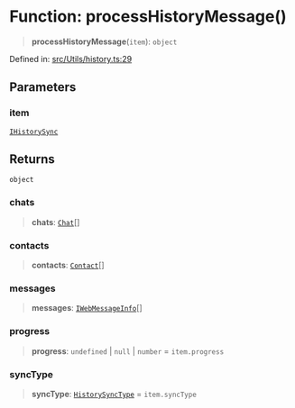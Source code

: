 # Function: processHistoryMessage()

> **processHistoryMessage**(`item`): `object`

Defined in: [src/Utils/history.ts:29](https://github.com/Fokusdotid/bail/blob/0fe6346a5ff68a74eb71890335c982b44e2da604/src/Utils/history.ts#L29)

## Parameters

### item

[`IHistorySync`](../namespaces/proto/interfaces/IHistorySync.md)

## Returns

`object`

### chats

> **chats**: [`Chat`](../type-aliases/Chat.md)[]

### contacts

> **contacts**: [`Contact`](../interfaces/Contact.md)[]

### messages

> **messages**: [`IWebMessageInfo`](../namespaces/proto/interfaces/IWebMessageInfo.md)[]

### progress

> **progress**: `undefined` \| `null` \| `number` = `item.progress`

### syncType

> **syncType**: [`HistorySyncType`](../namespaces/proto/namespaces/HistorySync/enumerations/HistorySyncType.md) = `item.syncType`
